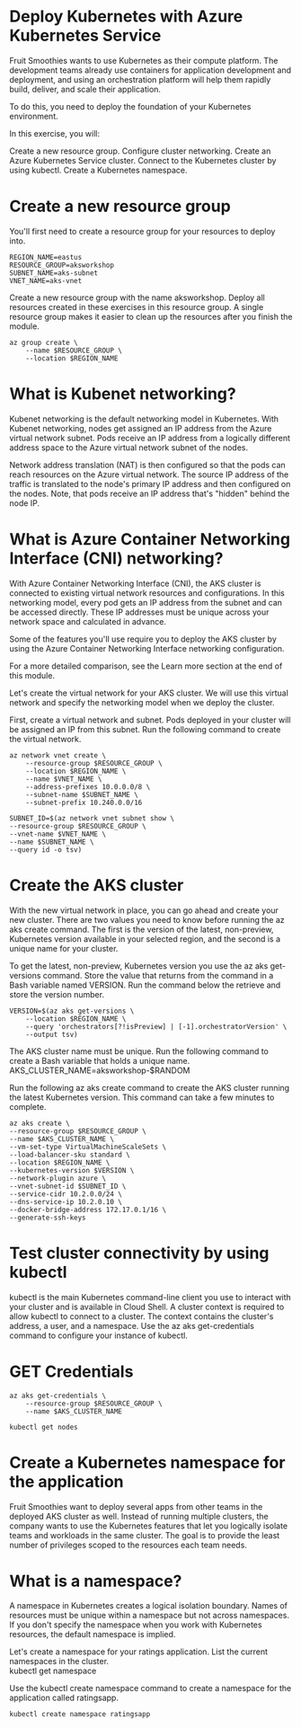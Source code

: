 # Deploy Kubernetes with Azure Kubernetes Service

Fruit Smoothies wants to use Kubernetes as their compute platform. The development teams already use containers for application development and deployment, and using an orchestration platform will help them rapidly build, deliver, and scale their application.

To do this, you need to deploy the foundation of your Kubernetes environment.

In this exercise, you will:

Create a new resource group.
Configure cluster networking.
Create an Azure Kubernetes Service cluster.
Connect to the Kubernetes cluster by using kubectl.
Create a Kubernetes namespace.


# Create a new resource group
You'll first need to create a resource group for your resources to deploy into.

    REGION_NAME=eastus
    RESOURCE_GROUP=aksworkshop
    SUBNET_NAME=aks-subnet
    VNET_NAME=aks-vnet

Create a new resource group with the name aksworkshop. Deploy all resources created in these exercises in this resource group. A single resource group makes it easier to clean up the resources after you finish the module.

    az group create \
        --name $RESOURCE_GROUP \
        --location $REGION_NAME
    
  
  
# What is Kubenet networking?
Kubenet networking is the default networking model in Kubernetes. With Kubenet networking, nodes get assigned an IP address from the Azure virtual network subnet. Pods receive an IP address from a logically different address space to the Azure virtual network subnet of the nodes.

Network address translation (NAT) is then configured so that the pods can reach resources on the Azure virtual network. The source IP address of the traffic is translated to the node's primary IP address and then configured on the nodes. Note, that pods receive an IP address that's "hidden" behind the node IP.

# What is Azure Container Networking Interface (CNI) networking?
With Azure Container Networking Interface (CNI), the AKS cluster is connected to existing virtual network resources and configurations. In this networking model, every pod gets an IP address from the subnet and can be accessed directly. These IP addresses must be unique across your network space and calculated in advance.

Some of the features you'll use require you to deploy the AKS cluster by using the Azure Container Networking Interface networking configuration.

For a more detailed comparison, see the Learn more section at the end of this module.

Let's create the virtual network for your AKS cluster. We will use this virtual network and specify the networking model when we deploy the cluster.

First, create a virtual network and subnet. Pods deployed in your cluster will be assigned an IP from this subnet. Run the following command to create the virtual network.

    az network vnet create \
        --resource-group $RESOURCE_GROUP \
        --location $REGION_NAME \
        --name $VNET_NAME \
        --address-prefixes 10.0.0.0/8 \
        --subnet-name $SUBNET_NAME \
        --subnet-prefix 10.240.0.0/16
    
    SUBNET_ID=$(az network vnet subnet show \
    --resource-group $RESOURCE_GROUP \
    --vnet-name $VNET_NAME \
    --name $SUBNET_NAME \
    --query id -o tsv)
    
    
# Create the AKS cluster
With the new virtual network in place, you can go ahead and create your new cluster. There are two values you need to know before running the az aks create command. The first is the version of the latest, non-preview, Kubernetes version available in your selected region, and the second is a unique name for your cluster.

To get the latest, non-preview, Kubernetes version you use the az aks get-versions command. Store the value that returns from the command in a Bash variable named VERSION. Run the command below the retrieve and store the version number.

    VERSION=$(az aks get-versions \
        --location $REGION_NAME \
        --query 'orchestrators[?!isPreview] | [-1].orchestratorVersion' \
        --output tsv)
    
 The AKS cluster name must be unique. Run the following command to create a Bash variable that holds a unique name.
      AKS_CLUSTER_NAME=aksworkshop-$RANDOM
    
Run the following az aks create command to create the AKS cluster running the latest Kubernetes version. This command can take a few minutes to complete.

    az aks create \
    --resource-group $RESOURCE_GROUP \
    --name $AKS_CLUSTER_NAME \
    --vm-set-type VirtualMachineScaleSets \
    --load-balancer-sku standard \
    --location $REGION_NAME \
    --kubernetes-version $VERSION \
    --network-plugin azure \
    --vnet-subnet-id $SUBNET_ID \
    --service-cidr 10.2.0.0/24 \
    --dns-service-ip 10.2.0.10 \
    --docker-bridge-address 172.17.0.1/16 \
    --generate-ssh-keys


# Test cluster connectivity by using kubectl
kubectl is the main Kubernetes command-line client you use to interact with your cluster and is available in Cloud Shell. A cluster context is required to allow kubectl to connect to a cluster. The context contains the cluster's address, a user, and a namespace. Use the az aks get-credentials command to configure your instance of kubectl.

# GET Credentials 
    az aks get-credentials \
        --resource-group $RESOURCE_GROUP \
        --name $AKS_CLUSTER_NAME
    
    kubectl get nodes

# Create a Kubernetes namespace for the application
Fruit Smoothies want to deploy several apps from other teams in the deployed AKS cluster as well. Instead of running multiple clusters, the company wants to use the Kubernetes features that let you logically isolate teams and workloads in the same cluster. The goal is to provide the least number of privileges scoped to the resources each team needs.

# What is a namespace?
A namespace in Kubernetes creates a logical isolation boundary. Names of resources must be unique within a namespace but not across namespaces. If you don't specify the namespace when you work with Kubernetes resources, the default namespace is implied.

Let's create a namespace for your ratings application. List the current namespaces in the cluster.     
    kubectl get namespace
    
Use the kubectl create namespace command to create a namespace for the application called ratingsapp.
    
    kubectl create namespace ratingsapp




  


  
    
 
